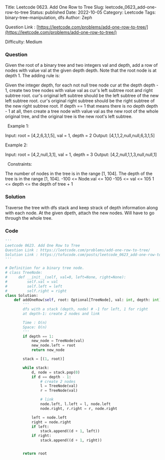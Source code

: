 Title: Leetcode 0623. Add One Row to Tree
Slug: leetcode_0623_add-one-row-to-tree
Status: published
Date: 2022-10-05
Category: Leetcode
Tags: binary-tree-manipulation, dfs
Author: Zeph

Question Link : [https://leetcode.com/problems/add-one-row-to-tree/](https://leetcode.com/problems/add-one-row-to-tree/)

Difficulty: Medium

### Question
Given the root of a binary tree and two integers val and depth, add a row of nodes with value val at the given depth depth.
Note that the root node is at depth 1.
The adding rule is:

Given the integer depth, for each not null tree node cur at the depth depth - 1, create two tree nodes with value val as cur's left subtree root and right subtree root.
cur's original left subtree should be the left subtree of the new left subtree root.
cur's original right subtree should be the right subtree of the new right subtree root.
If depth == 1 that means there is no depth depth - 1 at all, then create a tree node with value val as the new root of the whole original tree, and the original tree is the new root's left subtree.

 
Example 1:


Input: root = [4,2,6,3,1,5], val = 1, depth = 2
Output: [4,1,1,2,null,null,6,3,1,5]

Example 2:


Input: root = [4,2,null,3,1], val = 1, depth = 3
Output: [4,2,null,1,1,3,null,null,1]

 
Constraints:

The number of nodes in the tree is in the range [1, 104].
The depth of the tree is in the range [1, 104].
-100 <= Node.val <= 100
-105 <= val <= 105
1 <= depth <= the depth of tree + 1

### Solution

Traverse the tree with dfs stack and keep strack of depth information along with each node. At the given dpeth, attach the new nodes. Will have to go through the whole tree. 


### Code
```python
'''
Leetcode 0623. Add One Row to Tree
Question Link : https://leetcode.com/problems/add-one-row-to-tree/
Solution Link : https://tofucode.com/posts/leetcode_0623_add-one-row-to-tree.html
'''

# Definition for a binary tree node.
# class TreeNode:
#     def __init__(self, val=0, left=None, right=None):
#         self.val = val
#         self.left = left
#         self.right = right
class Solution:
    def addOneRow(self, root: Optional[TreeNode], val: int, depth: int) -> Optional[TreeNode]:
        '''
        dfs with a stack (depth, node) # -1 for left, 1 for right
        at depth-1: create 2 nodes and link

        Time : O(n)
        Space: O(n)
        '''
        if depth == 1:
            new_node = TreeNode(val)
            new_node.left = root
            return new_node

        stack = [(1, root)]

        while stack:
            d, node = stack.pop(0)
            if d == depth - 1:
                # create 2 nodes
                l = TreeNode(val)
                r = TreeNode(val)

                # link
                node.left, l.left = l, node.left
                node.right, r.right = r, node.right

            left = node.left
            right = node.right
            if left:
                stack.append((d + 1, left))
            if right:
                stack.append((d + 1, right))


        return root
```

